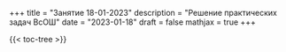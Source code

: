 +++
title = "Занятие 18-01-2023"
description = "Решение практических задач ВсОШ"
date = "2023-01-18"
draft = false
mathjax = true
+++

{{< toc-tree >}}
